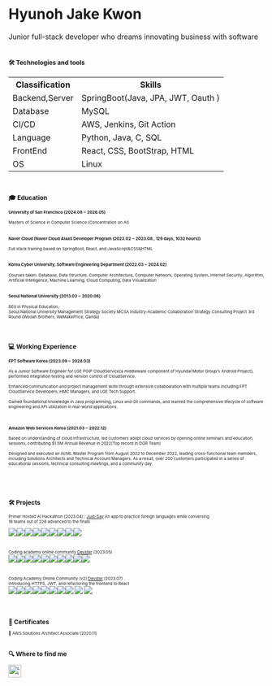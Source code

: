 # Hyunoh Jake Kwon 
Junior full-stack developer who dreams innovating business with software <br><br>
<div style="font-size:8px;">

<div>

## 🛠  Technologies and tools

<table>
  <th>
    Classification
  </th>
  <th>
    Skills
  </th>
  <tr>
    <td>Backend,Server</td>
    <td>SpringBoot(Java, JPA, JWT, Oauth )</td>
  </tr>
  <tr>
    <td>Database</td>
    <td>MySQL</td>
  </tr>
  <tr>
    <td>CI/CD</td>
    <td>AWS, Jenkins, Git Action</td>
  </tr>
  <tr>
    <td>Language</td>
    <td>Python, Java, C, SQL </td>
  </tr>
   <tr>
   <tr>
    <td>FrontEnd</td>
    <td>React, CSS, BootStrap, HTML </td>
   </tr>
   <tr>
    <td>OS</td>
    <td>Linux</td>
   </tr>


</table>


<br>

## 🎓  Education


<h4>University of San Francisco (2024.08 ~ 2026.05) </h4>
Masters of Science in Computer Science (Concentration on AI) 
<br><br>

<h4>Naver Cloud (Naver Cloud AIaaS Developer Program (2023.02 ~ 2023.08 , 129 days, 1032 hours)) </h4>
Full stack training based on SpringBoot, React, and JavaScript&CSS&HTML
<br><br>
  
<h4>Korea Cyber ​​University, Software Engineering Department (2022.03 ~ 2024.02) </h4>  
Courses taken: Database, Data Structure, Computer Architecture, Computer Network, Operating System, Internet Security, Algorithm, Artificial Intelligence, Machine Learning, Cloud Computing, Data Visualization
<br><br>

<h4> Seoul National University (2013.03 ~ 2020.08) </h4>
BEd in Physical Education,<br>
Seoul National University Management Strategy Society MCSA Industry-Academic Collaboration Strategy Consulting Project 3rd Round (Wooah Brothers, WeMakePrice, Qanda)

<br><br>

## 💻  Working Experience

<h4>FPT Software Korea (2023.09 ~ 2024.03)</h4>
As a Junior Software Engineer for LGE POIP CloudService(a middleware component of Hyundai Motor Group's Android Project), performed integration testing and version control of CloudService.
<br><br>
Enhanced communication and project management skills through extensive collaboaration with multiple teams including FPT CloudService Developers, HMC Managers, and LGE Tech Support. 
<br><br>
Gained foundational knowledge in Java programming, Linux and Git commands, and leanred the comprehensive lifecycle of software engineering and API utilization in real-world applications.
<br><br><br>
<h4>Amazon Web Services Korea (2021.03 ~ 2022.12)</h4>
Based on understanding of cloud infrastructure, led customers adopt cloud services by opening online seminars and education sessions, contributing $1.5M Annual Revenue in 2022(Top record in DGR Team)
<br><br>
Designed and executed an AI/ML Master Program from August 2022 to December 2022, leading cross-functional team members, including Solutions Architects and Technical Account Managers. As a result, over 200 customers participated in a series of educational sessions, technical consulting meetings, and a community day.

<br><br>



<br>

## 🛠   Projects 

Primer Hosted AI Hackathon (2023.04) : <a href="https://www.youtube.com/watch?v=sNOpKLsg_84">Just-Say</a> An app to practice foreign languages ​​while conversing <br> 16 teams out of 226 advanced to the finals

<img src="https://img.shields.io/badge/Python-FFD43B?style=for-the-badge&logo=python&logoColor=blue"/><img src="https://img.shields.io/badge/React-20232A?style=for-the-badge&logo=react&logoColor=61DAFB"/><img src="https://img.shields.io/badge/javascript-%23F7DF1E.svg?&style=for-the-badge&logo=javascript&logoColor=black" /><img src="https://img.shields.io/badge/fastapi-109989?style=for-the-badge&logo=FASTAPI&logoColor=white"/><img src="https://img.shields.io/badge/Amazon_AWS-FF9900?style=for-the-badge&logo=amazonaws&logoColor=white"/><img src="https://img.shields.io/badge/ChatBot-0066FF.svg?style=for-the-badge&logo=ChatBot&logoColor=white"/><img src="https://img.shields.io/badge/GitHub%20Actions-2088FF.svg?style=for-the-badge&logo=GitHub-Actions&logoColor=white"/><img src="https://img.shields.io/badge/notion-%23000000.svg?&style=for-the-badge&logo=notion&logoColor=white" /><img src="https://img.shields.io/badge/slack-%234A154B.svg?&style=for-the-badge&logo=slack&logoColor=white" />

<br>

Coding academy online community <a href="https://github.com/kddongkyu/bit701-four-semi">Devster</a> (2023.05)<br><img src="https://img.shields.io/badge/spring-%236DB33F.svg?&style=for-the-badge&logo=spring&logoColor=white" /><img src="https://img.shields.io/badge/mysql-%234479A1.svg?&style=for-the-badge&logo=mysql&logoColor=white" /><img src="https://img.shields.io/badge/naver-%2303C75A.svg?&style=for-the-badge&logo=naver&logoColor=white" /><img src="https://img.shields.io/badge/java-%23007396.svg?&style=for-the-badge&logo=java&logoColor=white" /><img src="https://img.shields.io/badge/bootstrap-%237952B3.svg?&style=for-the-badge&logo=bootstrap&logoColor=white" /><img src="https://img.shields.io/badge/python-3670A0?style=for-the-badge&logo=python&logoColor=ffdd54" /><img src="https://img.shields.io/badge/docker-%230db7ed.svg?style=for-the-badge&logo=docker&logoColor=white" /><img src="https://img.shields.io/badge/jenkins-%232C5263.svg?style=for-the-badge&logo=jenkins&logoColor=white" /><img src="https://img.shields.io/badge/git-%23F05033.svg?style=for-the-badge&logo=git&logoColor=white" /><img src="https://img.shields.io/badge/Notion-%23000000.svg?style=for-the-badge&logo=notion&logoColor=white" />

<br>

Coding Academy Online Community (v2)
<a href="https://github.com/kddongkyu/bit701-four-semi">Devster</a> (2023.07)
<br>
Introducing HTTPS, JWT, and refactoring the frontend to React
<br><img src="https://img.shields.io/badge/spring-%236DB33F.svg?&style=for-the-badge&logo=spring&logoColor=white" /><img src="https://img.shields.io/badge/mysql-%234479A1.svg?&style=for-the-badge&logo=mysql&logoColor=white" /><img src="https://img.shields.io/badge/naver-%2303C75A.svg?&style=for-the-badge&logo=naver&logoColor=white" /><img src="https://img.shields.io/badge/java-%23007396.svg?&style=for-the-badge&logo=java&logoColor=white" /><img src="https://img.shields.io/badge/python-3670A0?style=for-the-badge&logo=python&logoColor=ffdd54" /><img src="https://img.shields.io/badge/docker-%230db7ed.svg?style=for-the-badge&logo=docker&logoColor=white" /><img src="https://img.shields.io/badge/jenkins-%232C5263.svg?style=for-the-badge&logo=jenkins&logoColor=white" /><img src="https://img.shields.io/badge/git-%23F05033.svg?style=for-the-badge&logo=git&logoColor=white" />
<img src="https://img.shields.io/badge/react-%2320232a.svg?style=for-the-badge&logo=react&logoColor=%2361DAFB"/>
<img src="https://img.shields.io/badge/docker-%230db7ed.svg?style=for-the-badge&logo=docker&logoColor=white"/>


  

<br><br>




## 📖  Certificates

📝 AWS Solutions Architect Associate (2020.11) 
<br><br>

## 🔍  Where to find me


[<img src="https://img.shields.io/badge/LinkedIn-282C34?logo=linkedin&logoColor=0077B5" alt="LinkedIn logo" title="LinkedIn" height="25" />](https://www.linkedin.com/in/현오-권-395684188/)

<br>



